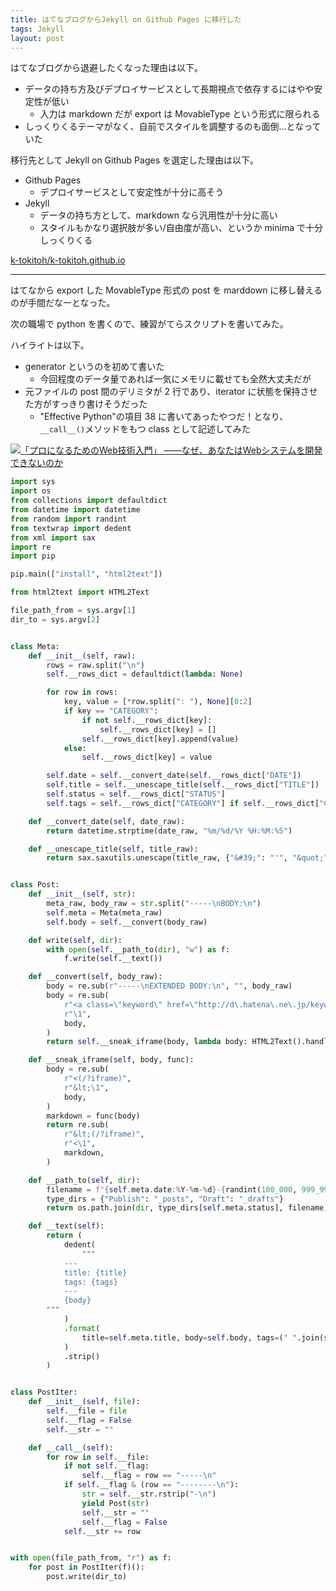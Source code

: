 ```yaml
---
title: はてなブログからJekyll on Github Pages に移行した
tags: Jekyll
layout: post
---
```


はてなブログから退避したくなった理由は以下。

- データの持ち方及びデプロイサービスとして長期視点で依存するにはやや安定性が低い
  - 入力は markdown だが export は MovableType という形式に限られる
- しっくりくるテーマがなく、自前でスタイルを調整するのも面倒...となっていた

移行先として Jekyll on Github Pages を選定した理由は以下。

- Github Pages
  - デプロイサービスとして安定性が十分に高そう
- Jekyll
  - データの持ち方として、markdown なら汎用性が十分に高い
  - スタイルもかなり選択肢が多い/自由度が高い、というか minima で十分しっくりくる

[k-tokitoh/k-tokitoh.github.io](https://github.com/k-tokitoh/k-tokitoh.github.io)

---

はてなから export した MovableType 形式の post を marddown に移し替えるのが手間だなーとなった。

次の職場で python を書くので、練習がてらスクリプトを書いてみた。

ハイライトは以下。

- generator というのを初めて書いた
  - 今回程度のデータ量であれば一気にメモリに載せても全然大丈夫だが
- 元ファイルの post 間のデリミタが 2 行であり、iterator に状態を保持させた方がすっきり書けそうだった
  - "Effective Python"の項目 38 に書いてあったやつだ！となり、`__call__()`メソッドをもつ class として記述してみた

<p>
  <a href="http://www.amazon.co.jp/exec/obidos/ASIN/4873119170">
    <img
      src="https://images-fe.ssl-images-amazon.com/images/P/4873119170.09.MZZZZZZZ.jpg"
      alt="「プロになるためのWeb技術入門」 ――なぜ、あなたはWebシステムを開発できないのか"
    />
  </a>
</p>

```python
import sys
import os
from collections import defaultdict
from datetime import datetime
from random import randint
from textwrap import dedent
from xml import sax
import re
import pip

pip.main(["install", "html2text"])

from html2text import HTML2Text

file_path_from = sys.argv[1]
dir_to = sys.argv[2]


class Meta:
    def __init__(self, raw):
        rows = raw.split("\n")
        self.__rows_dict = defaultdict(lambda: None)

        for row in rows:
            key, value = [*row.split(": "), None][0:2]
            if key == "CATEGORY":
                if not self.__rows_dict[key]:
                    self.__rows_dict[key] = []
                self.__rows_dict[key].append(value)
            else:
                self.__rows_dict[key] = value

        self.date = self.__convert_date(self.__rows_dict["DATE"])
        self.title = self.__unescape_title(self.__rows_dict["TITLE"])
        self.status = self.__rows_dict["STATUS"]
        self.tags = self.__rows_dict["CATEGORY"] if self.__rows_dict["CATEGORY"] else []

    def __convert_date(self, date_raw):
        return datetime.strptime(date_raw, "%m/%d/%Y %H:%M:%S")

    def __unescape_title(self, title_raw):
        return sax.saxutils.unescape(title_raw, {"&#39;": "'", "&quot;": '\\"'})


class Post:
    def __init__(self, str):
        meta_raw, body_raw = str.split("-----\nBODY:\n")
        self.meta = Meta(meta_raw)
        self.body = self.__convert(body_raw)

    def write(self, dir):
        with open(self.__path_to(dir), "w") as f:
            f.write(self.__text())

    def __convert(self, body_raw):
        body = re.sub(r"-----\nEXTENDED BODY:\n", "", body_raw)
        body = re.sub(
            r"<a class=\"keyword\" href=\"http://d\.hatena\.ne\.jp/keyword/.*\">(.+)</a>",
            r"\1",
            body,
        )
        return self.__sneak_iframe(body, lambda body: HTML2Text().handle(body))

    def __sneak_iframe(self, body, func):
        body = re.sub(
            r"<(/?iframe)",
            r"&lt;\1",
            body,
        )
        markdown = func(body)
        return re.sub(
            r"&lt;(/?iframe)",
            r"<\1",
            markdown,
        )

    def __path_to(self, dir):
        filename = f"{self.meta.date:%Y-%m-%d}-{randint(100_000, 999_999)}.md"
        type_dirs = {"Publish": "_posts", "Draft": "_drafts"}
        return os.path.join(dir, type_dirs[self.meta.status], filename)

    def __text(self):
        return (
            dedent(
                """
            ---
            title: {title}
            tags: {tags}
            ---
            {body}
        """
            )
            .format(
                title=self.meta.title, body=self.body, tags=(" ".join(self.meta.tags))
            )
            .strip()
        )


class PostIter:
    def __init__(self, file):
        self.__file = file
        self.__flag = False
        self.__str = ""

    def __call__(self):
        for row in self.__file:
            if not self.__flag:
                self.__flag = row == "-----\n"
            if self.__flag & (row == "--------\n"):
                str = self.__str.rstrip("-\n")
                yield Post(str)
                self.__str = ""
                self.__flag = False
            self.__str += row


with open(file_path_from, "r") as f:
    for post in PostIter(f)():
        post.write(dir_to)
```
